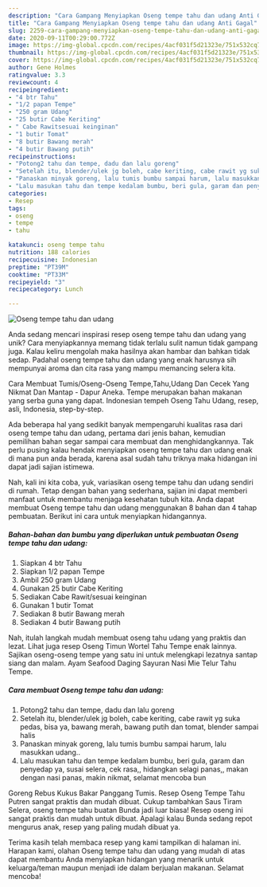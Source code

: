 ```yaml
---
description: "Cara Gampang Menyiapkan Oseng tempe tahu dan udang Anti Gagal"
title: "Cara Gampang Menyiapkan Oseng tempe tahu dan udang Anti Gagal"
slug: 2259-cara-gampang-menyiapkan-oseng-tempe-tahu-dan-udang-anti-gagal
date: 2020-09-11T00:29:00.772Z
image: https://img-global.cpcdn.com/recipes/4acf031f5d21323e/751x532cq70/oseng-tempe-tahu-dan-udang-foto-resep-utama.jpg
thumbnail: https://img-global.cpcdn.com/recipes/4acf031f5d21323e/751x532cq70/oseng-tempe-tahu-dan-udang-foto-resep-utama.jpg
cover: https://img-global.cpcdn.com/recipes/4acf031f5d21323e/751x532cq70/oseng-tempe-tahu-dan-udang-foto-resep-utama.jpg
author: Gene Holmes
ratingvalue: 3.3
reviewcount: 4
recipeingredient:
- "4 btr Tahu"
- "1/2 papan Tempe"
- "250 gram Udang"
- "25 butir Cabe Keriting"
- " Cabe Rawitsesuai keinginan"
- "1 butir Tomat"
- "8 butir Bawang merah"
- "4 butir Bawang putih"
recipeinstructions:
- "Potong2 tahu dan tempe, dadu dan lalu goreng"
- "Setelah itu, blender/ulek jg boleh, cabe keriting, cabe rawit yg suka pedas, bisa ya, bawang merah, bawang putih dan tomat, blender sampai halis"
- "Panaskan minyak goreng, lalu tumis bumbu sampai harum, lalu masukkan udang.."
- "Lalu masukan tahu dan tempe kedalam bumbu, beri gula, garam dan penyedap ya, susai selera, cek rasa,, hidangkan selagi panas,, makan dengan nasi panas, makin nikmat, selamat mencoba bun"
categories:
- Resep
tags:
- oseng
- tempe
- tahu

katakunci: oseng tempe tahu 
nutrition: 188 calories
recipecuisine: Indonesian
preptime: "PT39M"
cooktime: "PT33M"
recipeyield: "3"
recipecategory: Lunch

---
```



![Oseng tempe tahu dan udang](https://img-global.cpcdn.com/recipes/4acf031f5d21323e/751x532cq70/oseng-tempe-tahu-dan-udang-foto-resep-utama.jpg)

Anda sedang mencari inspirasi resep oseng tempe tahu dan udang yang unik? Cara menyiapkannya memang tidak terlalu sulit namun tidak gampang juga. Kalau keliru mengolah maka hasilnya akan hambar dan bahkan tidak sedap. Padahal oseng tempe tahu dan udang yang enak harusnya sih mempunyai aroma dan cita rasa yang mampu memancing selera kita.

Cara Membuat Tumis/Oseng-Oseng Tempe,Tahu,Udang Dan Cecek Yang Nikmat Dan Mantap - Dapur Aneka. Tempe merupakan bahan makanan yang serba guna yang dapat. Indonesian tempeh Oseng Tahu Udang, resep, asli, Indonesia, step-by-step.

Ada beberapa hal yang sedikit banyak mempengaruhi kualitas rasa dari oseng tempe tahu dan udang, pertama dari jenis bahan, kemudian pemilihan bahan segar sampai cara membuat dan menghidangkannya. Tak perlu pusing kalau hendak menyiapkan oseng tempe tahu dan udang enak di mana pun anda berada, karena asal sudah tahu triknya maka hidangan ini dapat jadi sajian istimewa.


Nah, kali ini kita coba, yuk, variasikan oseng tempe tahu dan udang sendiri di rumah. Tetap dengan bahan yang sederhana, sajian ini dapat memberi manfaat untuk membantu menjaga kesehatan tubuh kita. Anda dapat membuat Oseng tempe tahu dan udang menggunakan 8 bahan dan 4 tahap pembuatan. Berikut ini cara untuk menyiapkan hidangannya.

<!--inarticleads1-->

##### Bahan-bahan dan bumbu yang diperlukan untuk pembuatan Oseng tempe tahu dan udang:

1. Siapkan 4 btr Tahu
1. Siapkan 1/2 papan Tempe
1. Ambil 250 gram Udang
1. Gunakan 25 butir Cabe Keriting
1. Sediakan  Cabe Rawit/sesuai keinginan
1. Gunakan 1 butir Tomat
1. Sediakan 8 butir Bawang merah
1. Sediakan 4 butir Bawang putih


Nah, itulah langkah mudah membuat oseng tahu udang yang praktis dan lezat. Lihat juga resep Oseng Timun Wortel Tahu Tempe enak lainnya. Sajikan oseng-oseng tempe yang satu ini untuk melengkapi lezatnya santap siang dan malam. Ayam Seafood Daging Sayuran Nasi Mie Telur Tahu Tempe. 

<!--inarticleads2-->

##### Cara membuat Oseng tempe tahu dan udang:

1. Potong2 tahu dan tempe, dadu dan lalu goreng
1. Setelah itu, blender/ulek jg boleh, cabe keriting, cabe rawit yg suka pedas, bisa ya, bawang merah, bawang putih dan tomat, blender sampai halis
1. Panaskan minyak goreng, lalu tumis bumbu sampai harum, lalu masukkan udang..
1. Lalu masukan tahu dan tempe kedalam bumbu, beri gula, garam dan penyedap ya, susai selera, cek rasa,, hidangkan selagi panas,, makan dengan nasi panas, makin nikmat, selamat mencoba bun


Goreng Rebus Kukus Bakar Panggang Tumis. Resep Oseng Tempe Tahu Putren sangat praktis dan mudah dibuat. Cukup tambahkan Saus Tiram Selera, oseng tempe tahu buatan Bunda jadi luar biasa! Resep oseng ini sangat praktis dan mudah untuk dibuat. Apalagi kalau Bunda sedang repot mengurus anak, resep yang paling mudah dibuat ya. 

Terima kasih telah membaca resep yang kami tampilkan di halaman ini. Harapan kami, olahan Oseng tempe tahu dan udang yang mudah di atas dapat membantu Anda menyiapkan hidangan yang menarik untuk keluarga/teman maupun menjadi ide dalam berjualan makanan. Selamat mencoba!
